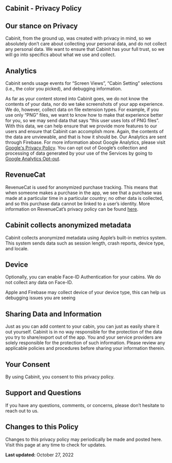 ## Cabinit - Privacy Policy

## Our stance on Privacy

Cabinit, from the ground up, was created with privacy in mind, so we absolutely don’t care about collecting your personal data, and do not collect any personal data. We want to ensure that Cabinit has your full trust, so we will go into specifics about what we use and collect. 

## Analytics

Cabinit sends usage events for “Screen Views”, “Cabin Setting” selections (i.e., the color you picked), and debugging information. 

As far as your content stored into Cabinit goes, we do not know the contents of your data, nor do we take screenshots of your app experience. We do, however, collect data on file extension types. For example, if you use only “PNG” files, we want to know how to make that experience better for you, so we may send data that says “this user uses lots of PNG files”. With this data, we can help ensure that we provide more features to our users and ensure that Cabinit can accomplish more. Again, the contents of the data are unviewable, and that is how it should be. Our Analytics are sent through Firebase. For more information about Google Analytics, please visit [Google's Privacy Policy](http://www.google.com/policies/privacy/partners/). You can opt out of Google’s collection and processing of data generated by your use of the Services by going to [Google Analytics Opt-out](http://tools.google.com/dlpage/gaoptout).

## RevenueCat

RevenueCat is used for anonymized purchase tracking. This means that when someone makes a purchase in the app, we see that a purchase was made at a particular time in a particular country; no other data is collected, and so this purchase data cannot be linked to a user’s identity. More information on RevenueCat’s privacy policy can be found [here](https://www.revenuecat.com/privacy).

## Cabinit collects anonymized metadata

Cabinit collects anonymized metadata using Apple’s built-in metrics system. This system sends data such as session length, crash reports, device type, and locale.

## Device

Optionally, you can enable Face-ID Authentication for your cabins. We do not collect any data on Face-ID.

Apple and Firebase may collect device of your device type, this can help us debugging issues you are seeing

## Sharing Data and Information

Just as you can add content to your cabin, you can just as easily share it out yourself. Cabinit is in no way responsible for the protection of the data you try to share/export out of the app. You and your service providers are solely responsible for the protection of such information. Please review any applicable policies and procedures before sharing your information therein.

## Your Consent

By using Cabinit, you consent to this privacy policy.

## Support and Questions

If you have any questions, comments, or concerns, please don’t hesitate to reach out to us.

## Changes to this Policy

Changes to this privacy policy may periodically be made and posted here. Visit this page at any time to check for updates.

**Last updated:** October 27, 2022